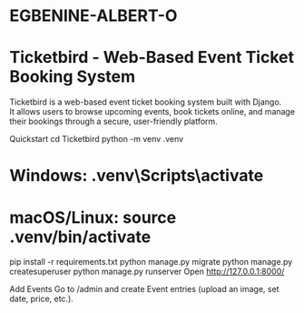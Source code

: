 # EGBENINE-ALBERT-O
# Ticketbird - Web-Based Event Ticket Booking System
Ticketbird is a web-based event ticket booking system built with Django.  
It allows users to browse upcoming events, book tickets online, and manage their bookings through a secure, user-friendly platform.

Quickstart
cd Ticketbird
python -m venv .venv
# Windows: .venv\Scripts\activate
# macOS/Linux: source .venv/bin/activate

pip install -r requirements.txt
python manage.py migrate
python manage.py createsuperuser
python manage.py runserver
Open http://127.0.0.1:8000/

Add Events
Go to /admin and create Event entries (upload an image, set date, price, etc.).

